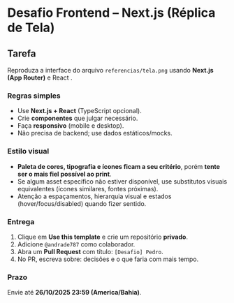 # Desafio Frontend – Next.js (Réplica de Tela)

## Tarefa
Reproduza a interface do arquivo `referencias/tela.png` usando **Next.js (App Router)** e React .

### Regras simples
- Use **Next.js + React** (TypeScript opcional).
- Crie **componentes** que julgar necessário.
- Faça **responsivo** (mobile e desktop).
- Não precisa de backend; use dados estáticos/mocks.

### Estilo visual
- **Paleta de cores, tipografia e ícones ficam a seu critério**, porém **tente ser o mais fiel possível ao print**.
- Se algum asset específico não estiver disponível, use substitutos visuais equivalentes (ícones similares, fontes próximas).
- Atenção a espaçamentos, hierarquia visual e estados (hover/focus/disabled) quando fizer sentido.

### Entrega
1. Clique em **Use this template** e crie um repositório **privado**.
2. Adicione `@andrade787` como colaborador.
3. Abra um **Pull Request** com título: `[Desafio] Pedro`.
4. No PR, escreva sobre: decisões e o que faria com mais tempo.

### Prazo
Envie até **26/10/2025 23:59 (America/Bahia)**.  
